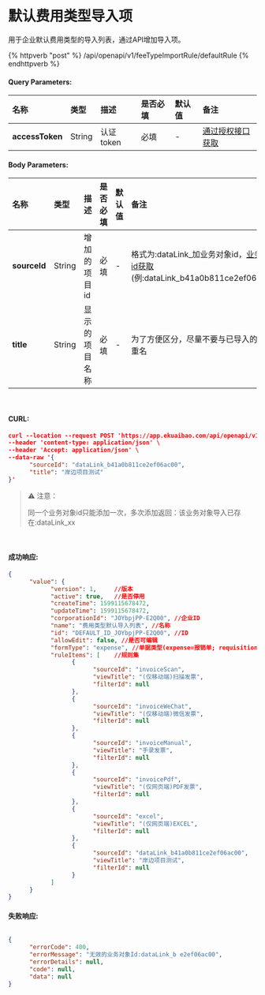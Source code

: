 # 默认费用类型导入项

用于企业默认费用类型的导入列表，通过API增加导入项。


{% httpverb "post" %} /api/openapi/v1/feeTypeImportRule/defaultRule {% endhttpverb %}


#### Query Parameters:

|名称  |类型    |描述   |是否必填   |默认值  | 备注 |
| :--------- | :------ | :---------| :------| :------|:------|
| **accessToken** | String  | 认证token	| 必填  | - | [通过授权接口获取](/getting-started/auth.html) |



#### Body Parameters:

|名称  |类型    |描述   |是否必填   |默认值  | 备注 |
| :--------- | :------ | :---------| :------| :------|:------|
| **sourceId** | String  | 增加的项目id  | 必填 | - | 格式为:dataLink_加业务对象id，[业务对象id获取](/datalink/question-answer.md)<br>(例:dataLink_b41a0b811ce2ef06ac00) |
| **title**    | String  | 显示的项目名称 | 必填 | - |  为了方便区分，尽量不要与已导入的项目重名 |

<br/>

#### CURL:
```json
curl --location --request POST 'https://app.ekuaibao.com/api/openapi/v1/feeTypeImportRule/defaultRule?accessToken=cCMbw_mKUs8c00' \
--header 'content-type: application/json' \
--header 'Accept: application/json' \
--data-raw '{
      "sourceId": "dataLink_b41a0b811ce2ef06ac00",
      "title": "岸边项目测试"
}'
```

> ⚠️ 注意：
> 
> 同一个业务对象id只能添加一次，多次添加返回：该业务对象导入已存在:dataLink_xx

<br/>

#### 成功响应:

```json
{
      "value": {
            "version": 1,     //版本
            "active": true,   //是否停用
            "createTime": 1599115678472,
            "updateTime": 1599115678472,
            "corporationId": "JOYbpjPP-E2Q00", //企业ID
            "name": "费用类型默认导入列表", //名称
            "id": "DEFAULT_ID_JOYbpjPP-E2Q00", //ID
            "allowEdit": false, //是否可编辑
            "formType": "expense", //单据类型(expense=报销单; requisition=申请单)
            "ruleItems": [    //规则集
                  {
                        "sourceId": "invoiceScan",
                        "viewTitle": "(仅移动端)扫描发票",
                        "filterId": null
                  },
                  {
                        "sourceId": "invoiceWeChat",
                        "viewTitle": "(仅移动端)微信发票",
                        "filterId": null
                  },
                  {
                        "sourceId": "invoiceManual",
                        "viewTitle": "手录发票",
                        "filterId": null
                  },
                  {
                        "sourceId": "invoicePdf",
                        "viewTitle": "(仅网页端)PDF发票",
                        "filterId": null
                  },
                  {
                        "sourceId": "excel",
                        "viewTitle": "(仅网页端)EXCEL",
                        "filterId": null
                  },
                  {
                        "sourceId": "dataLink_b41a0b811ce2ef06ac00",
                        "viewTitle": "岸边项目测试",
                        "filterId": null
                  }
            ]
      }
}
```

#### 失败响应:

```json

{
      "errorCode": 400,
      "errorMessage": "无效的业务对象Id:dataLink_b e2ef06ac00",
      "errorDetails": null,
      "code": null,
      "data": null
}

```
